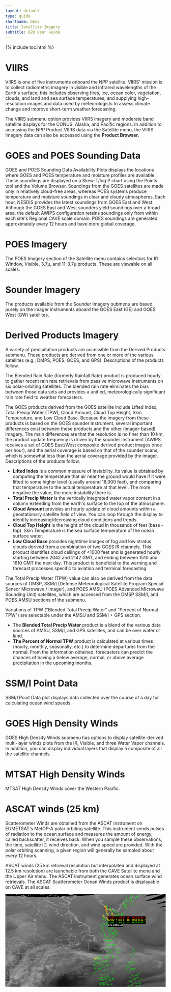 ```yaml
---
layout: default
type: guide
shortname: Docs
title: Satellite Imagery
subtitle: D2D User Guide
---
```


{% include toc.html %}

# VIIRS

VIIRS is one of five instruments onboard the NPP satellite. VIIRS' mission is to collect radiometric imagery in visible and infrared wavelengths of the Earth's surface; this includes observing fires, ice, ocean color, vegetation, clouds, and land and sea surface temperatures, and supplying high-resolution images and data used by meteorologists to assess climate change and improve short-term weather forecasting.

The VIIRS submenu option provides VIIRS imagery and moderate band satellite displays for the
CONUS, Alaska, and Pacific regions.  In addition to accessing the NPP Product VIIRS data via the Satellite menu, the VIIRS Imagery data can also be accessed using the **Product Browser**.

# GOES and POES Sounding Data

GOES and POES Sounding Data Availability Plots displays the locations where GOES and POES temperature and moisture profiles are available. These soundings are displayed on a Skew-T/log P chart using the Points tool and the Volume Browser. Soundings from the GOES satellites are made only in relatively cloud-free areas, whereas POES systems produce temperature and moisture soundings in clear and cloudy atmospheres. Each hour, NESDIS provides the latest soundings from GOES East and West. Although the GOES East and West sounders yield soundings over a broad area, the default AWIPS configuration retains soundings only from within each site's Regional CAVE scale domain. POES soundings are generated approximately every 12 hours and have more global coverage.


# POES Imagery

The POES Imagery section of the Satellite menu contains selectors for IR Window, Visible, 3.7µ, and 11-3.7µ products. These are viewable on all scales.


# Sounder Imagery

The products available from the Sounder Imagery submenu are based purely on the imager instruments aboard the GOES East (GE) and GOES West (GW) satellites.


# Derived Products Imagery

A variety of precipitation products are accessible from the Derived Products submenu. These products are derived from one or more of the various satellites (e.g., DMPS, POES, GOES, and GPS). Descriptions of the products follow.

The Blended Rain Rate (formerly Rainfall Rate) product is produced hourly to gather recent rain rate retrievals from passive microwave instruments on six polar-orbiting satellites. The blended rain rate eliminates the bias between those data sets and provides a unified, meteorologically significant rain rate field to weather forecasters.

The GOES products derived from the GOES satellite include Lifted Index, Total Precip Water (TPW), Cloud Amount, Cloud Top Height, Skin Temperature, and Low Cloud Base. Because the imagery from these products is based on the GOES sounder instrument, several important differences exist between these products and the other (imager-based) imagery. The main differences are that the resolution is no finer than 10 km, the product update frequency is driven by the sounder instrument (AWIPS receives a set of GOES East/West composite derived product images once per hour), and the aerial coverage is based on that of the sounder scans, which is somewhat less than the aerial coverage provided by the imager. Descriptions of the products follow.

* **Lifted Index** is a common measure of instability. Its value is obtained by computing the temperature that air near the ground would have if it were lifted to some higher level (usually around 18,000 feet), and comparing that temperature to the actual temperature at that level. The more negative the value, the more instability there is.
* **Total Precip Water** is the vertically integrated water vapor content in a column extending from the earth's surface to the top of the atmosphere.
* **Cloud Amount** provides an hourly update of cloud amounts within a geostationary satellite field of view. You can loop through the display to identify increasing/decreasing cloud conditions and trends.
* **Cloud Top Height** is the height of the cloud in thousands of feet (base - top). Skin Temperature is the sea surface temperature of the ocean surface water.
* **Low Cloud Base** provides nighttime images of fog and low stratus clouds derived from a combination of two GOES IR channels. This product identifies cloud ceilings of <1000 feet and is generated hourly starting between 2042 and 2142 GMT, and ending between 1510 and 1610 GMT the next day. This product is beneficial to the warning and forecast processes specific to aviation and terminal forecasting

The Total Precip Water (TPW) value can also be derived from the data sources of DMSP, SSM/I (Defense Meteorological Satellite Program Special Sensor Microwave / Imager), and POES AMSU (POES Advanced Microwave Sounding Unit) satellites, which are accessed from the DMSP SSM/I, and POES AMSU sections of the submenu.

Variations of TPW ("Blended Total Precip Water" and "Percent of Normal TPW") are selectable
under the AMSU and SSM/I + GPS section.

* The **Blended Total Precip Water** product is a blend of the various data sources of AMSU,
SSM/I, and GPS satellites, and can be over water or land.
* **The Percent of Normal TPW** product is calculated at various times (hourly, monthly,
seasonally, etc.) to determine departures from the normal. From the information obtained,
forecasters can predict the chances of having a below average, normal, or above average
precipitation in the upcoming months.


# SSM/I Point Data

SSM/I Point Data plot displays data collected over the course of a day for calculating ocean wind speeds.


# GOES High Density Winds

GOES High Density Winds submenu has options to display satellite-derived multi-layer winds plots from the IR, Visible, and three Water Vapor channels. In addition, you can display individual layers that display a composite of all the satellite channels.

# MTSAT High Density Winds

MTSAT High Density Winds cover the Western Pacific.

# ASCAT winds (25 km)

Scatterometer Winds are obtained from the ASCAT instrument on EUMETSAT's MetOP-A polar orbiting satellite. This instrument sends pulses of radiation to the ocean surface and measures the amount of energy, called backscatter, it receives back. When you sample these observations, the time, satellite ID, wind direction, and wind speed are provided. With the polar orbiting scanning, a given region will generally be sampled about every 12 hours.

ASCAT winds (25 km retrieval resolution but interpolated and displayed at 12.5 km resolution) are launchable from both the CAVE Satellite menu and the Upper Air menu. The ASCAT instrument generates ocean surface wind retrievals. The ASCAT Scatterometer Ocean Winds product is displayable on
CAVE at all scales.

![image](../images/X8MpdM4.png)